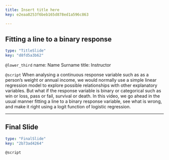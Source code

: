 ```yaml
---
title: Insert title here
key: e2eaa8253f6beb165d878ed1a596c863

---
```

## Fitting a line to a binary response

```yaml
type: "TitleSlide"
key: "d8fd5a3b62"
```

`@lower_third`
name: Name Surname
title: Instructor


`@script`
When analysing a continuous response variable such as as a person’s weight or annual income, we would normally use a simple linear regression model to explore possible relationships with other explanatory variables. But what if the response variable is binary or categorical such as win or loss, pass or fail, survival or death. In this video, we go ahead in the usual manner fitting a line to a binary response variable, see what is wrong, and make it right using a logit function of logistic regression.


---
## Final Slide

```yaml
type: "FinalSlide"
key: "2b73ad4264"
```

`@script`


